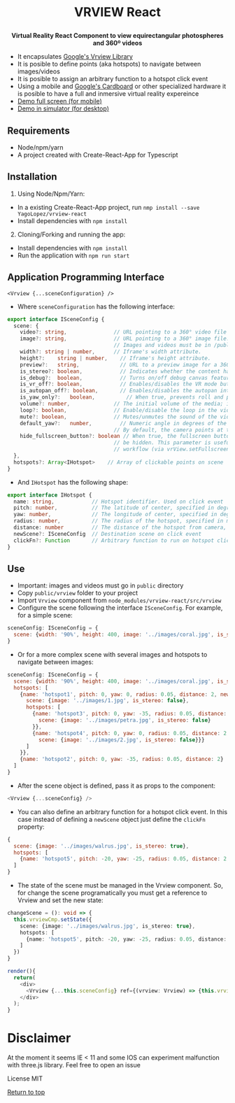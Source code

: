 # <p align="center">VRVIEW React</p>

<b><p align="center">Virtual Reality React Component to view equirectangular photospheres and 360º videos</p></b>

- It encapsulates <a href="https://developers.google.com/vr/concepts/vrview" target="_blank">Google's Vrview Library</a>
- It is posible to define points (aka hotspots) to navigate between images/videos
- It is posible to assign an arbitrary function to a hotspot click event
- Using a mobile and <a href="https://vr.google.com/cardboard/" target="_blank">Google's Cardboard</a>
or other specialized hardware it is posible to have a full and inmersive virtual reality expereince
- <a href="https://yagolopez.js.org/vrview-react/build/" target="_blank">Demo full screen (for mobile)</a>
- <a href="http://mobiletest.me/htc_one_emulator/?u=https://yagolopez.js.org/vrview-react/build/"
  target="_blank">Demo in simulator (for desktop)</a>

## Requirements
- Node/npm/yarn
- A project created with Create-React-App for Typescript

## Installation

1. Using Node/Npm/Yarn:

- In a existing Create-React-App project, run `nmp install --save YagoLopez/vrview-react`
- Install dependencies with `npm install`

2. Cloning/Forking and running the app:

- Install dependencies with `npm install`
- Run the application with `npm run start`


## Application Programming Interface

```reactjs
<Vrview {...sceneConfiguration} />
```

- Where `sceneConfiguration` has the following interface:

```typescript
export interface ISceneConfig {
  scene: {
    video?: string,               // URL pointing to a 360° video file or an adaptive streaming manifest file (.mpd or .m3u8).
    image?: string,               // URL pointing to a 360° image file. Exactly one video or image is required.
                                  // Images and videos must be in /public directory
    width?:	string | number,      // Iframe's width attribute.
    height?:	string | number,    // Iframe's height attribute.
    preview?:	string,	            // URL to a preview image for a 360º scene (video/image).
    is_stereo?:	boolean,	        // Indicates whether the content has stereo format or not.
    is_debug?:	boolean,	        // Turns on/off debug canvas features (like showing the FPS meter).
    is_vr_off?:	boolean,	        // Enables/disables the VR mode button.
    is_autopan_off?: boolean,	    // Enables/disables the autopan introduction on desktop.
    is_yaw_only?:	boolean,	      // When true, prevents roll and pitch. This is intended for stereo panoramas.
    volume?: number,              // The initial volume of the media; it ranges between 0 and 1; zero equals muted.
    loop?: boolean,               // Enable/disable the loop in the video
    mute?: boolean,               // Mutes/unmutes the sound of the video
    default_yaw?:	number,	        // Numeric angle in degrees of the initial heading for scene.
                                  // By default, the camera points at the center of the image.
    hide_fullscreen_button?: boolean // When true, the fullscreen button contained inside the VR View iframe will
                                  // be hidden. This parameter is useful if the user wants to use VR View's fullscreen
                                  // workflow (via vrView.setFullscreen() callback) with an element outside the iframe.
  },
  hotspots?: Array<IHotspot>    // Array of clickable points on scene
}
```

- And `IHotspot` has the following shape:

```typescript
export interface IHotspot {
  name: string,            // Hotspot identifier. Used on click event
  pitch: number,           // The latitude of center, specified in degrees, between -90 and 90, with 0 at the horizon.
  yaw: number,             // The longitude of center, specified in degrees, between -180 and 180, with 0 at the image center.
  radius: number,          // The radius of the hotspot, specified in meters.
  distance: number         // The distance of the hotspot from camera, specified in meters.
  newScene?: ISceneConfig  // Destination scene on click event
  clickFn?: Function       // Arbitrary function to run on hotspot click event
}
```

## Use

- Important: images and videos must go in `public` directory
- Copy `public/vrview` folder to your project
- Import `Vrview` component from `node_modules/vrview-react/src/vrview`
- Configure the scene following the interface `ISceneConfig`. For example, for a simple scene:

```javascript
sceneConfig: ISceneConfig = {
  scene: {width: '90%', height: 400, image: '../images/coral.jpg', is_stereo: true, is_debug: true}
}
```

- Or for a more complex scene with several images and hotspots to navigate between images:

```javascript
sceneConfig: ISceneConfig = {
  scene: {width: '90%', height: 400, image: '../images/coral.jpg', is_stereo: true, is_debug: true},
  hotspots: [
    {name: 'hotspot1', pitch: 0, yaw: 0, radius: 0.05, distance: 2, newScene: {
      scene: {image: '../images/1.jpg', is_stereo: false},
      hotspots: [
        {name: 'hotspot3', pitch: 0, yaw: -35, radius: 0.05, distance: 2, newScene: {
          scene: {image: '../images/petra.jpg', is_stereo: false}
        }},
        {name: 'hotspot4', pitch: 0, yaw: 0, radius: 0.05, distance: 2, newScene: {
          scene: {image: '../images/2.jpg', is_stereo: false}}}
      ]
    }},
    {name: 'hotspot2', pitch: 0, yaw: -35, radius: 0.05, distance: 2}
  ]
}
```

- After the scene object is defined, pass it as props to the component:

```typescript
<Vrview {...sceneConfig} />
```

- You can also define an arbitrary function for a hotspot click event. In this case instead of defining a `newScene` object
just define the `clickFn` property:

```javascript
{
  scene: {image: '../images/walrus.jpg', is_stereo: true},
  hotspots: [
    {name: 'hotspot5', pitch: -20, yaw: -25, radius: 0.05, distance: 2, clickFn: () => alert('Function executed')}
  ]
}
```

- The state of the scene must be managed in the Vrview component. So, for change the scene programatically you must get
a reference to Vrview and set the new state:

```typescript
changeScene = (): void => {
  this.vrviewCmp.setState({
    scene: {image: '../images/walrus.jpg', is_stereo: true},
    hotspots: [
      {name: 'hotspot5', pitch: -20, yaw: -25, radius: 0.05, distance: 2}
    ]
  })
}

render(){
  return(
    <div>
      <Vrview {...this.sceneConfig} ref={(vrview: Vrview) => {this.vrviewCmp = vrview}} />
    </div>
  );
}
```

# Disclaimer
At the moment it seems IE < 11 and some IOS can experiment malfunction with three.js library. Feel free to open an issue

License MIT

<a href="#">Return to top</a>
